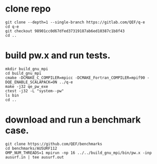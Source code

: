 # clone repo
```
git clone --depth=1 --single-branch https://gitlab.com/QEF/q-e
cd q-e
git checkout 98901cc0d67dfed37319187ab6ed10387c1b8f43
cd ..
```

# build pw.x and run tests.
```
mkdir build_gnu_mpi
cd build_gnu_mpi
cmake -DCMAKE_C_COMPILER=mpicc -DCMAKE_Fortran_COMPILER=mpif90 -DQE_ENABLE_SCALAPACK=ON ../q-e
make -j32 qe_pw_exe
ctest -j32 -L "system--pw"
ls bin
cd ..
```

# download and run a benchmark case.
```
git clone https://github.com/QEF/benchmarks
cd benchmarks/AUSURF112
OMP_NUM_THREADS=1 mpirun -np 16 ../../build_gnu_mpi/bin/pw.x -inp ausurf.in | tee ausurf.out
```

